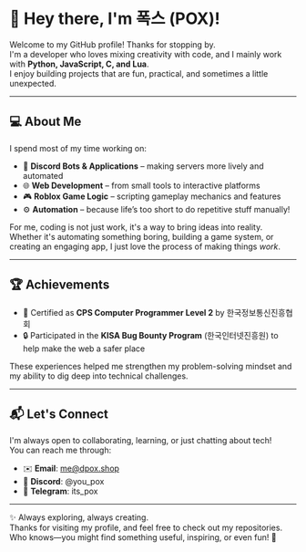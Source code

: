 # 👋 Hey there, I'm 폭스 (POX)!

Welcome to my GitHub profile! Thanks for stopping by.  
I'm a developer who loves mixing creativity with code, and I mainly work with **Python, JavaScript, C, and Lua**.  
I enjoy building projects that are fun, practical, and sometimes a little unexpected.

---

## 💻 About Me
I spend most of my time working on:
- 🤖 **Discord Bots & Applications** – making servers more lively and automated
- 🌐 **Web Development** – from small tools to interactive platforms
- 🎮 **Roblox Game Logic** – scripting gameplay mechanics and features
- ⚙️ **Automation** – because life’s too short to do repetitive stuff manually!

For me, coding is not just work, it's a way to bring ideas into reality. Whether it's automating something boring, building a game system, or creating an engaging app, I just love the process of making things *work*.

---

## 🏆 Achievements
- 📜 Certified as **CPS Computer Programmer Level 2** by 한국정보통신진흥협회  
- 🔒 Participated in the **KISA Bug Bounty Program** (한국인터넷진흥원) to help make the web a safer place  

These experiences helped me strengthen my problem-solving mindset and my ability to dig deep into technical challenges.

---

## 📬 Let's Connect
I'm always open to collaborating, learning, or just chatting about tech!  
You can reach me through:
- ✉️ **Email**: me@dpox.shop  
- 💬 **Discord**: @you_pox  
- 📡 **Telegram**: its_pox  

---

✨ Always exploring, always creating.  
Thanks for visiting my profile, and feel free to check out my repositories. Who knows—you might find something useful, inspiring, or even fun! 🚀
